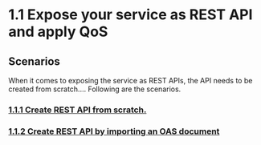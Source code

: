 # 1.1 Expose your service as REST API and apply QoS

## Scenarios
When it comes to exposing the service as REST APIs, the API needs to be created from scratch.... Following are the scenarios.

### [1.1.1 Create REST API from scratch.](https://github.com/wso2/product-apim/tree/product-scenarios/product-scenarios/1-manage-public-partner-private-apis/1.1-expose-service-as-rest-api-and-apply-qos/1.1.1-create-rest-api-from-scratch)
### [1.1.2 Create REST API by importing an OAS document]()

